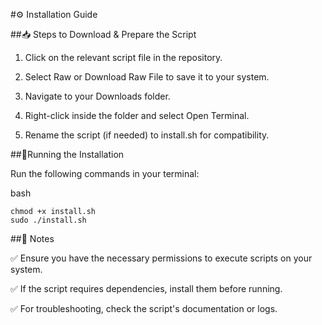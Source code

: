 #⚙️ Installation Guide

##📥 Steps to Download & Prepare the Script

1. Click on the relevant script file in the repository.

2. Select Raw or Download Raw File to save it to your system.

3. Navigate to your Downloads folder.

4. Right-click inside the folder and select Open Terminal.

5. Rename the script (if needed) to install.sh for compatibility.

##🚀Running the Installation

Run the following commands in your terminal:

bash
```
chmod +x install.sh
sudo ./install.sh
```
##📝 Notes

✅ Ensure you have the necessary permissions to execute scripts on your system.

✅ If the script requires dependencies, install them before running.

✅ For troubleshooting, check the script's documentation or logs.